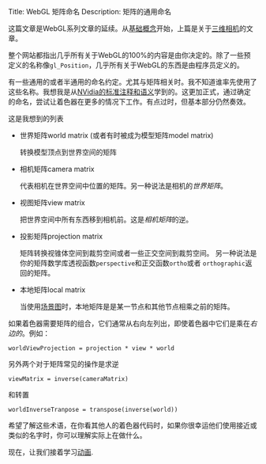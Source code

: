 Title: WebGL 矩阵命名
Description: 矩阵的通用命名

这篇文章是WebGL系列文章的延续。从[基础概念](webgl-fundamentals.html)开始，上篇是关于[三维相机](webgl-3d-camera.html)的文章。

整个网站都指出几乎所有关于WebGL的100%的内容是由你决定的。除了一些预定义的名称像`gl_Position`，几乎所有关于WebGL的东西是由程序员定义的。 

有一些通用的或者半通用的命名约定。尤其与矩阵相关时。我不知道谁率先使用了这些名称。我想我是从[NVidia的标准注释和语义](http://www.nvidia.com/object/using_sas.html)学到的。这更加正式，通过确定的命名，尝试让着色器在更多的情况下工作。有点过时，但基本部分仍然奏效。

这是我想到的列表

*   世界矩阵world matrix (或者有时被成为模型矩阵model matrix)

    转换模型顶点到世界空间的矩阵

*   相机矩阵camera matrix

    代表相机在世界空间中位置的矩阵。另一种说法是相机的*世界矩阵*。

*   视图矩阵view matrix

    把世界空间中所有东西移到相机前。这是*相机矩阵*的逆。

*   投影矩阵projection matrix

    矩阵转换视锥体空间到裁剪空间或者一些正交空间到裁剪空间。 另一种说法是你的矩阵数学库透视函数`perspective`和正交函数`ortho`或者
    `orthographic`返回的矩阵。

*   本地矩阵local matrix

    当使用[场景图](webgl-scene-graph.html)时，本地矩阵是是某一节点和其他节点相乘之前的矩阵。 


如果着色器需要矩阵的组合，它们通常从右向左列出，即使着色器中它们是乘在*右边的*。例如：

    worldViewProjection = projection * view * world

另外两个对于矩阵常见的操作是求逆

    viewMatrix = inverse(cameraMatrix)

和转置

    worldInverseTranpose = transpose(inverse(world))

希望了解这些术语，在你看其他人的着色器代码时，如果你很幸运他们使用接近或类似的名字时，你可以理解实际上在做什么。

现在，让我们接着学习[动画](webgl-animation.html).

